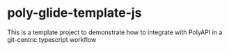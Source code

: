 # poly-glide-template-js
This is a template project to demonstrate how to integrate with PolyAPI in a git-centric typescript workflow 
